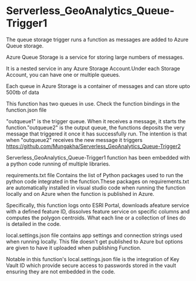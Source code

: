 # Serverless_GeoAnalytics_Queue-Trigger1
The queue storage trigger runs a function as messages are added to Azure Queue storage.

Azure Queue Storage is a service for storing large numbers of messages.

It is a nested service in any Azure Storage Account.Under each Storage Account, you can have one or multiple queues.

Each queue in Azure Storage is a container of messages and can store upto 500tb of data

This function has two queues in use. Check the function bindings in the function.json file

"outqueue1" is the trigger queue. When it receives a message, it starts the function."outqueue2" is the output queue, the functions deposits the very message that triggered it once it has successfully run. The intention is that when "outqueue2" receives the new message it triggers https://github.com/Mungakha/Serverless_GeoAnalytics_Queue-Trigger2

Serverless_GeoAnalytics_Queue-Trigger1 function has been embedded with a python code running of multiple libraries.

requirements.txt file Contains the list of Python packages used to run the python code integrated in the function.These packages on requirements.txt are automatically installed in visual studio code when running the function locally and on Azure when the function is published in Azure.

Specifically, this function logs onto ESRI Portal, downloads afeature service with a defined feature ID, dissolves feature service on specific columns and computes the polygon centroids. What each line or a collection of lines do is detailed in the code.

local.settings.json file contains app settings and connection strings used when running locally. This file doesn't get published to Azure but options are given to have it uploaded when publishing Function.

Notable in this function's local.settings.json file is the integration of Key Vault ID which provide secure access to passwords stored in the vault ensuring they are not embedded in the code.
